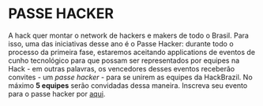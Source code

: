 # PASSE HACKER

A hack quer montar o network de hackers e makers de todo o Brasil. Para isso, uma das iniciativas desse ano é o Passe Hacker: durante todo o processo da primeira fase, estaremos aceitando applications de eventos de cunho tecnológico para que possam ser representados por equipes na Hack - em outras palavras, os vencedores desses eventos receberão convites - um _passe hacker_ - para se unirem as equipes da HackBrazil. No máximo **5 equipes** serão convidadas dessa maneira. Inscreva seu evento para o passe hacker por [aqui](https://allanscosta.typeform.com/to/X7GVNW).

